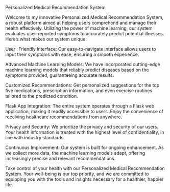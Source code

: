 Personalized Medical Recommendation System 

Welcome to my innovative Personalized Medical Recommendation System, a robust platform aimed at helping users comprehend and manage their health effectively. Utilizing the power of machine learning, our system evaluates user-reported symptoms to accurately predict potential illnesses. Here’s what makes our system unique:

User -Friendly Interface: Our easy-to-navigate interface allows users to input their symptoms with ease, ensuring a smooth experience.

Advanced Machine Learning Models: We have incorporated cutting-edge machine learning models that reliably predict diseases based on the symptoms provided, guaranteeing accurate results.

Customized Recommendations: Get personalized suggestions for the top five medications, prescription information, and even exercise routines tailored to the predicted condition.

Flask App Integration: The entire system operates through a Flask web application, making it readily accessible to users. Enjoy the convenience of receiving healthcare recommendations from anywhere.

Privacy and Security: We prioritize the privacy and security of our users. Your health information is treated with the highest level of confidentiality, in line with industry standards.

Continuous Improvement: Our system is built for ongoing enhancement. As we collect more data, the machine learning models adapt, offering increasingly precise and relevant recommendations.

Take control of your health with our Personalized Medical Recommendation System. Your well-being is our top priority, and we are committed to equipping you with the tools and insights necessary for a healthier, happier life.


